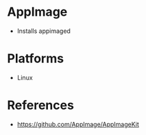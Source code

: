 # AppImage

- Installs appimaged

# Platforms

- Linux

# References

- https://github.com/AppImage/AppImageKit
